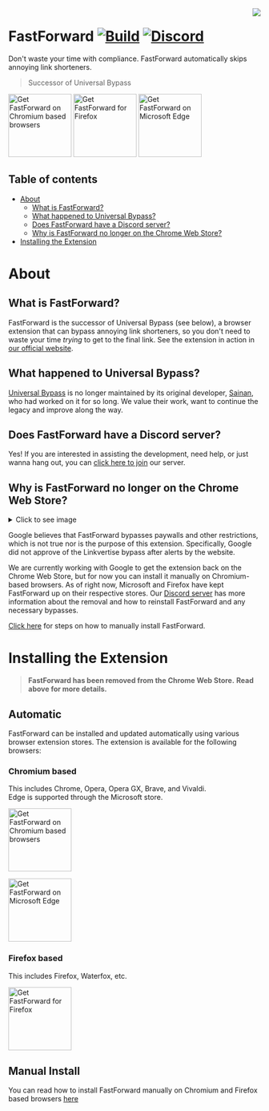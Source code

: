 <img src="https://avatars.githubusercontent.com/u/88992224?s=200&v=4" align="right" />

# FastForward [![Build](https://badgen.net/github/checks/FastForwardTeam/FastForward?label=Build)](https://github.com/FastForwardTeam/FastForward/blob/main/.github/workflows/main.yml) [![Discord](https://img.shields.io/discord/876622516607656006?label=Our%20Discord&logo=discord)](https://discord.gg/RSAf7b5njt)


Don't waste your time with compliance. FastForward automatically skips annoying link shorteners.

> Successor of Universal Bypass

<!-- Its smarter to leave this and let people redirect to the manual instructions -->
<a href="#why-is-fastforward-no-longer-on-the-chrome-web-store"><img src="https://storage.googleapis.com/web-dev-uploads/image/WlD8wC6g8khYWPJUsQceQkhXSlv1/HRs9MPufa1J1h5glNhut.png" alt="Get FastForward on Chromium based browsers" width="126px"></a>
<a href="https://addons.mozilla.org/firefox/addon/fastforwardteam/"><img src="https://user-images.githubusercontent.com/585534/107280546-7b9b2a00-6a26-11eb-8f9f-f95932f4bfec.png" alt="Get FastForward for Firefox" width="126px"></a> 
<a href="https://microsoftedge.microsoft.com/addons/detail/fastforward/ldcclmkclhomnpcnccgbgleikchbnecl"><img src="https://user-images.githubusercontent.com/585534/107280673-a5ece780-6a26-11eb-9cc7-9fa9f9f81180.png" alt="Get FastForward on Microsoft Edge" width="126px"></a>

## Table of contents
- [About](#about)
    - [What is FastForward?](#what-is-fastforward)
    - [What happened to Universal Bypass?](#what-happened-to-universal-bypass)
    - [Does FastForward have a Discord server?](#does-fastforward-have-a-discord-server)
    - [Why is FastForward no longer on the Chrome Web Store?](#why-is-fastforward-no-longer-on-the-chrome-web-store)
- [Installing the Extension](#installing-the-extension)


# About
## What is FastForward?
FastForward is the successor of Universal Bypass (see below), a browser extension that can bypass annoying link shorteners, so you don't need to waste your time _trying_ to get to the final link. See the extension in action in [our official website](https://fastforward.team/example-links).

## What happened to Universal Bypass?
[Universal Bypass](https://github.com/Sainan/Universal-Bypass) is no longer maintained by its original developer, [Sainan](https://github.com/Sainan), who had worked on it for so long. We value their work, want to continue the legacy and improve along the way.

## Does FastForward have a Discord server?
Yes! If you are interested in assisting the development, need help, or just wanna hang out, you can [click here to join](https://discord.gg/RSAf7b5njt) our server.

## Why is FastForward no longer on the Chrome Web Store? 

<details>
    <summary>Click to see image</summary>
    <br> <img src="https://cdn.discordapp.com/attachments/876951955841372181/1018743189106085958/image0.jpg" width="256"/>
</details>

Google believes that FastForward bypasses paywalls and other restrictions, which is not true nor is the purpose of this extension. Specifically, Google did not approve of the Linkvertise bypass after alerts by the website.

We are currently working with Google to get the extension back on the Chrome Web Store, but for now you can install it manually on Chromium-based browsers. As of right now, Microsoft and Firefox have kept FastForward up on their respective stores. Our [Discord server](https://discord.com/channels/876622516607656006/876951955841372181) has more information about the removal and how to reinstall FastForward and any necessary bypasses.

[Click here](https://github.com/FastForwardTeam/FastForward/blob/main/INSTALLING.md) for steps on how to manually install FastForward.

# Installing the Extension

> **FastForward has been removed from the Chrome Web Store.**
> **Read above for more details.**

## Automatic

FastForward can be installed and updated automatically using various browser extension stores. The extension is available for the following browsers:

### Chromium based
This includes Chrome, Opera, Opera GX, Brave, and Vivaldi.</br>
Edge is supported through the Microsoft store.

<a href="#why-is-fastforward-no-longer-on-the-chrome-web-store"><img src="https://storage.googleapis.com/web-dev-uploads/image/WlD8wC6g8khYWPJUsQceQkhXSlv1/HRs9MPufa1J1h5glNhut.png" alt="Get FastForward on Chromium based browsers" width="126px"></a> 

<a href="https://microsoftedge.microsoft.com/addons/detail/fastforward/ldcclmkclhomnpcnccgbgleikchbnecl"><img src="https://user-images.githubusercontent.com/585534/107280673-a5ece780-6a26-11eb-9cc7-9fa9f9f81180.png" alt="Get FastForward on Microsoft Edge" width="126px"></a>

### Firefox based
This includes Firefox, Waterfox, etc.

<a href="https://addons.mozilla.org/firefox/addon/fastforwardteam/"><img src="https://user-images.githubusercontent.com/585534/107280546-7b9b2a00-6a26-11eb-8f9f-f95932f4bfec.png" alt="Get FastForward for Firefox" width="126px"></a> 

## Manual Install
You can read how to install FastForward manually on Chromium and Firefox based browsers [here](https://github.com/FastForwardTeam/FastForward/blob/main/INSTALLING.md)
